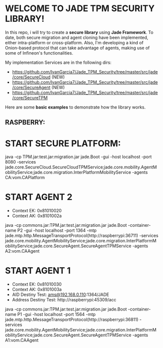 
# WELCOME TO JADE TPM SECURITY LIBRARY!

In this repo, i will try to create a **secure library** using **Jade Framework**.
To date, both secure migration and agent cloning have been implemented, either intra-platform or cross-platform.
Also, I'm developing a kind of Onion-based protocol that can take advantage of agents, 
making use of some of Infineon's functionalities.

My implementation Services are in the following dirs:

* https://github.com/IvanGarcia7/Jade_TPM_Security/tree/master/src/jade/core/SecureCloud (NEW)
* https://github.com/IvanGarcia7/Jade_TPM_Security/tree/master/src/jade/core/SecureAgent (NEW)
* https://github.com/IvanGarcia7/Jade_TPM_Security/tree/master/src/jade/core/SecureTPM 

Here are some **basic examples** to demonstrate how the library works.

## RASPBERRY:

# START SECURE PLATFORM:

java -cp TPM.jar:test.jar:migration.jar jade.Boot -gui -host localhost -port 8080 -services jade.core.SecureCloud.SecureCloudTPMService\;jade.core.mobility.AgentMobilityService\;jade.core.migration.InterPlatformMobilityService -agents CA:vom.CAPlatform


# START AGENT 2

* Context EK: 0x81010020
* Context AK: 0x8101002a


java -cp commons.jar:TPM.jar:test.jar:migration.jar jade.Boot -container-name P2 -gui -host localhost -port 1364 -mtp jade.mtp.http.MessageTransportProtocol\(http://raspberrypi:36711\) -services jade.core.mobility.AgentMobilityService\;jade.core.migration.InterPlatformMobilityService\;jade.core.SecureAgent.SecureAgentTPMService -agents A2:vom.CAAgent

# START AGENT 1

* Context EK: 0x81010030
* Context AK: 0x8101003a
* AID Destiny Test: ams@192.168.0.110:1364/JADE
* Address Destiny Test: http://raspberrypi:45309/acc


java -cp commons.jar:TPM.jar:test.jar:migration.jar jade.Boot -container-name P1 -gui -host localhost -port 1564 -mtp jade.mtp.http.MessageTransportProtocol\(http://raspberrypi:36811\) -services jade.core.mobility.AgentMobilityService\;jade.core.migration.InterPlatformMobilityService\;jade.core.SecureAgent.SecureAgentTPMService -agents A1:vom.CAAgent



